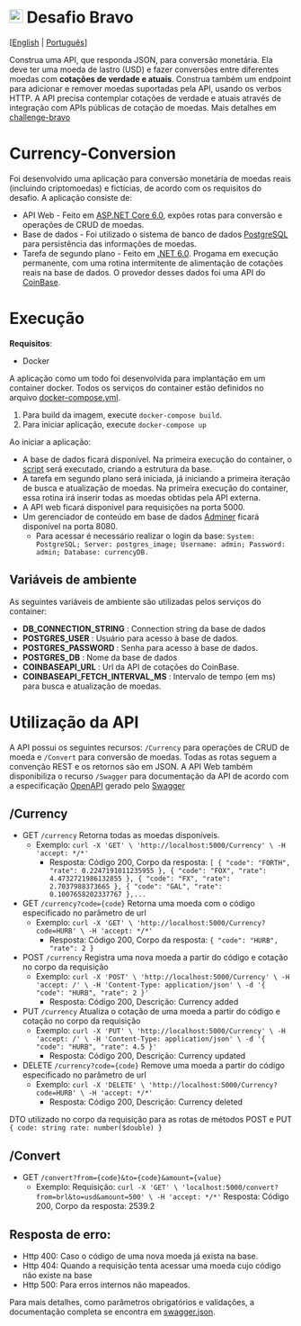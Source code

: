 # <img src="https://avatars1.githubusercontent.com/u/7063040?v=4&s=200.jpg" alt="Hurb" width="24" /> Desafio Bravo

[[English](README.md) | [Português](README.pt.md)] 

Construa uma API, que responda JSON, para conversão monetária. Ela deve ter uma moeda de lastro (USD) e fazer conversões entre diferentes moedas com **cotações de verdade e atuais**. Construa também um endpoint para adicionar e remover moedas suportadas pela API, usando os verbos HTTP. A API precisa contemplar cotações de verdade e atuais através de integração com APIs públicas de cotação de moedas. Mais detalhes em [challenge-bravo](https://github.com/hurbcom/challenge-bravo)


# Currency-Conversion
Foi desenvolvido uma aplicação para conversão monetária de moedas reais (incluindo criptomoedas) e fictícias, de acordo com os requisitos do desafio. A aplicação consiste de:
  - API Web - Feito em [ASP.NET Core 6.0](https://dotnet.microsoft.com/en-us/apps/aspnet), expões rotas para conversão e operações de CRUD de moedas.
  - Base de dados - Foi utilizado o sistema de banco de dados [PostgreSQL](https://www.postgresql.org/) para persistência das informações de moedas.
  - Tarefa de segundo plano - Feito em [.NET 6.0](https://docs.microsoft.com/en-us/dotnet/core/whats-new/dotnet-6). Progama em execução permanente, com uma rotina intermitente de alimentação de cotações reais na base de dados. O provedor desses dados foi uma API do [CoinBase](https://developers.coinbase.com/api/v2#exchange-rates).


# Execução

**Requisitos**:
- Docker
  
A aplicação como um todo foi desenvolvida para implantação em um container docker. Todos os serviços do container estão definidos no arquivo [docker-compose.yml](currency-conversion/docker-compose.yml).
1. Para build da imagem, execute `docker-compose build`. 
2. Para iniciar aplicação, execute `docker-compose up`

Ao iniciar a aplicação:
- A base de dados ficará disponível. Na primeira execução do container, o [script](currency-conversion/currency-conversion.infrastructure/assets/dbscripts/seed.sql) será executado, criando a estrutura da base. 
- A tarefa em segundo plano será iniciada, já iniciando a primeira iteração de busca e atualização de moedas. Na primeira execução do container, essa rotina irá inserir todas as moedas obtidas pela API externa.
- A API web ficará disponível para requisições na porta 5000.
- Um gerenciador de conteúdo em base de dados [Adminer](https://www.adminer.org/) ficará disponível na porta 8080.
  - Para acessar é necessário realizar o login da base: `System: PostgreSQL; Server: postgres_image; Username: admin; Password: admin; Database: currencyDB.`


## Variáveis de ambiente

As seguintes variáveis de ambiente são utilizadas pelos serviços do container:
- **DB_CONNECTION_STRING** : Connection string da base de dados
- **POSTGRES_USER** : Usuário para acesso à base de dados.
- **POSTGRES_PASSWORD** : Senha para acesso à base de dados.
- **POSTGRES_DB** : Nome da base de dados
- **COINBASEAPI_URL** : Url da API de cotações do CoinBase.
- **COINBASEAPI_FETCH_INTERVAL_MS** : Intervalo de tempo (em ms) para busca e atualização de moedas.

# Utilização da API

A API possui os seguintes recursos: `/Currency` para operações de CRUD de moeda e `/Convert` para conversão de moedas. Todas as rotas seguem a convenção REST e os retornos são em JSON. A API Web também disponibiliza o recurso `/Swagger` para documentação da API de acordo com a especificação [OpenAPI](https://www.openapis.org/) gerado pelo [Swagger](https://swagger.io/)

## /Currency

- GET `/currency` Retorna todas as moedas disponíveis.
  - Exemplo: `curl -X 'GET' \
  'http://localhost:5000/Currency' \
  -H 'accept: */*'`
    - Resposta: Código 200, Corpo da resposta: `[
  {
    "code": "FORTH",
    "rate": 0.2247191011235955
  },
  {
    "code": "FOX",
    "rate": 4.4732721986132855
  },
  {
    "code": "FX",
    "rate": 2.7037988373665
  },
  {
    "code": "GAL",
    "rate": 0.1007658202337767
  },...`
- GET `/currency?code={code}` Retorna uma moeda com o código especificado no parâmetro de url
  - Exemplo: `curl -X 'GET' \
  'http://localhost:5000/Currency?code=HURB' \
  -H 'accept: */*'`
    - Resposta: Código 200, Corpo da resposta: `{
  "code": "HURB",
  "rate": 2
}`
- POST `/currency` Registra uma nova moeda a partir do código e cotação no corpo da requisição
  - Exemplo: `curl -X 'POST' \
  'http://localhost:5000/Currency' \
  -H 'accept: /' \
  -H 'Content-Type: application/json' \
  -d '{
  "code": "HURB",
  "rate": 2
}'`
    - Resposta: Código 200, Descrição: Currency added
- PUT `/currency` Atualiza o cotação de uma moeda a partir do código e cotação no corpo da requisição
  - Exemplo: `curl -X 'PUT' \
  'http://localhost:5000/Currency' \
  -H 'accept: /' \
  -H 'Content-Type: application/json' \
  -d '{
  "code": "HURB",
  "rate": 4.5
}'`
      - Resposta: Código 200, Descrição: Currency updated
- DELETE `/currency?code={code}` Remove uma moeda a partir do código especificado no parâmetro de url
  - Exemplo: `curl -X 'DELETE' \
  'http://localhost:5000/Currency?code=HURB' \
  -H 'accept: */*'`
    - Resposta: Código 200, Descrição: Currency deleted

DTO utilizado no corpo da requisição para as rotas de métodos POST e PUT
`
{
    code: string
    rate: number($double)
}
`

## /Convert

- GET `/convert?from={code}&to={code}&amount={value}`
  - Exemplo: 
    Requisição: `curl -X 'GET' \ 'localhost:5000/convert?from=brl&to=usd&amount=500' \ -H 'accept: */*'`
    Resposta: Código 200, Corpo da resposta: 2539.2

## Resposta de erro:

- Http 400: Caso o código de uma nova moeda já exista na base.
- Http 404: Quando a requisição tenta acessar uma moeda cujo código não existe na base
- Http 500: Para erros internos não mapeados.


Para mais detalhes, como parâmetros obrigatórios e validações, a documentação completa se encontra em [swagger.json](currency-conversion/currency-conversion.web/swagger.json).
